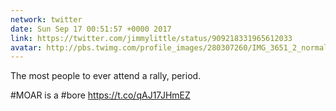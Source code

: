 ```yaml
---
network: twitter
date: Sun Sep 17 00:51:57 +0000 2017
link: https://twitter.com/jimmylittle/status/909218331965612033
avatar: http://pbs.twimg.com/profile_images/280307260/IMG_3651_2_normal.jpg
---
```


The most people to ever attend a rally, period. 

#MOAR is a #bore https://t.co/qAJ17JHmEZ

